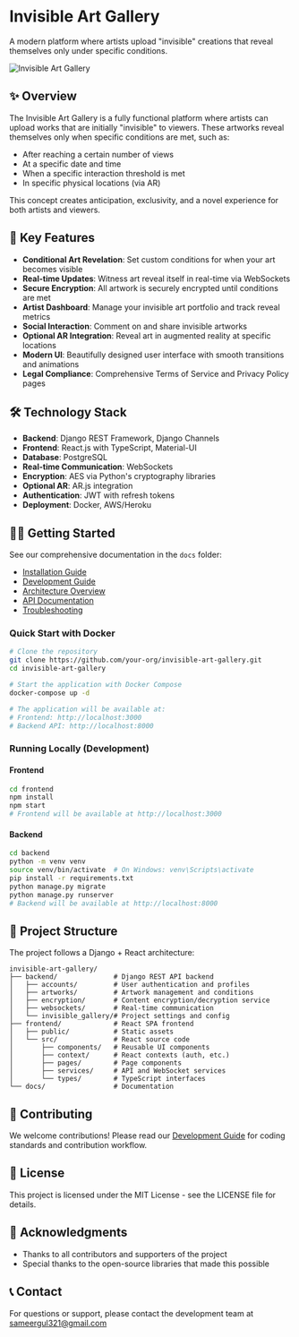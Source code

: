 # Invisible Art Gallery

A modern platform where artists upload "invisible" creations that reveal themselves only under specific conditions.

![Invisible Art Gallery](https://via.placeholder.com/1200x600?text=Invisible+Art+Gallery)

## ✨ Overview

The Invisible Art Gallery is a fully functional platform where artists can upload works that are initially "invisible" to viewers. These artworks reveal themselves only when specific conditions are met, such as:

- After reaching a certain number of views
- At a specific date and time
- When a specific interaction threshold is met
- In specific physical locations (via AR)

This concept creates anticipation, exclusivity, and a novel experience for both artists and viewers.

## 🚀 Key Features

- **Conditional Art Revelation**: Set custom conditions for when your art becomes visible
- **Real-time Updates**: Witness art reveal itself in real-time via WebSockets
- **Secure Encryption**: All artwork is securely encrypted until conditions are met
- **Artist Dashboard**: Manage your invisible art portfolio and track reveal metrics
- **Social Interaction**: Comment on and share invisible artworks
- **Optional AR Integration**: Reveal art in augmented reality at specific locations
- **Modern UI**: Beautifully designed user interface with smooth transitions and animations
- **Legal Compliance**: Comprehensive Terms of Service and Privacy Policy pages

## 🛠️ Technology Stack

- **Backend**: Django REST Framework, Django Channels
- **Frontend**: React.js with TypeScript, Material-UI
- **Database**: PostgreSQL
- **Real-time Communication**: WebSockets
- **Encryption**: AES via Python's cryptography libraries
- **Optional AR**: AR.js integration
- **Authentication**: JWT with refresh tokens
- **Deployment**: Docker, AWS/Heroku

## 🏃‍♂️ Getting Started

See our comprehensive documentation in the `docs` folder:

- [Installation Guide](docs/installation.md)
- [Development Guide](docs/development.md)
- [Architecture Overview](docs/architecture.md)
- [API Documentation](docs/api.md)
- [Troubleshooting](docs/troubleshooting.md)

### Quick Start with Docker

```bash
# Clone the repository
git clone https://github.com/your-org/invisible-art-gallery.git
cd invisible-art-gallery

# Start the application with Docker Compose
docker-compose up -d

# The application will be available at:
# Frontend: http://localhost:3000
# Backend API: http://localhost:8000
```

### Running Locally (Development)

#### Frontend
```bash
cd frontend
npm install
npm start
# Frontend will be available at http://localhost:3000
```

#### Backend
```bash
cd backend
python -m venv venv
source venv/bin/activate  # On Windows: venv\Scripts\activate
pip install -r requirements.txt
python manage.py migrate
python manage.py runserver
# Backend will be available at http://localhost:8000
```

## 📂 Project Structure

The project follows a Django + React architecture:

```
invisible-art-gallery/
├── backend/              # Django REST API backend
│   ├── accounts/         # User authentication and profiles
│   ├── artworks/         # Artwork management and conditions
│   ├── encryption/       # Content encryption/decryption service
│   ├── websockets/       # Real-time communication
│   └── invisible_gallery/# Project settings and config
├── frontend/             # React SPA frontend
│   ├── public/           # Static assets
│   └── src/              # React source code
│       ├── components/   # Reusable UI components
│       ├── context/      # React contexts (auth, etc.)
│       ├── pages/        # Page components
│       ├── services/     # API and WebSocket services
│       └── types/        # TypeScript interfaces
└── docs/                 # Documentation
```

## 👥 Contributing

We welcome contributions! Please read our [Development Guide](docs/development.md) for coding standards and contribution workflow.

## 📄 License

This project is licensed under the MIT License - see the LICENSE file for details.

## 🙏 Acknowledgments

- Thanks to all contributors and supporters of the project
- Special thanks to the open-source libraries that made this possible

## 📞 Contact

For questions or support, please contact the development team at sameergul321@gmail.com 
